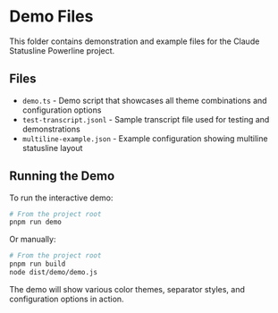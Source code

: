 # Demo Files

This folder contains demonstration and example files for the Claude
Statusline Powerline project.

## Files

- `demo.ts` - Demo script that showcases all theme combinations and
  configuration options
- `test-transcript.jsonl` - Sample transcript file used for testing
  and demonstrations
- `multiline-example.json` - Example configuration showing multiline
  statusline layout

## Running the Demo

To run the interactive demo:

```bash
# From the project root
pnpm run demo
```

Or manually:

```bash
# From the project root
pnpm run build
node dist/demo/demo.js
```

The demo will show various color themes, separator styles, and
configuration options in action.
